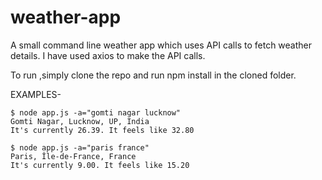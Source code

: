 # weather-app
A small command line weather app which uses API calls to fetch weather details.
I have used axios to make the API calls.

To run ,simply clone the repo and run npm install in the cloned folder.

EXAMPLES-
```
$ node app.js -a="gomti nagar lucknow"
Gomti Nagar, Lucknow, UP, India
It's currently 26.39. It feels like 32.80

$ node app.js -a="paris france"
Paris, Île-de-France, France
It's currently 9.00. It feels like 15.20
```
